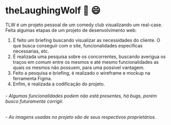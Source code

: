# theLaughingWolf :wolf: :smile:

TLW é um projeto pessoal de um comedy club visualizando um real-case. 
Feita algumas etapas de um projeto de desenvolvimento web: 

1. É feito um briefing buscando visualizar as necessidades do cliente. O que busca conseguir com o site, funcionalidades especificas necessarias, etc. 
2. É realizada uma pesquisa sobre os concorrentes, buscando averigua os traços em comum entre os mesmos e até mesmo funcionalidades as quais os mesmos não possuem, para uma possivel vantagem. 
3. Feito a pesquisa e briefing, é realizado o wireframe e mockup na ferramenta Figma.
4. Enfim, é realizada a codificação do projeto. 

###### - Algumas funcionalidades podem não está presentes, há bugs, porém busco futuramente corrigir.
###### - As imagens usadas no projeto são de seus respectivos proprietários. 
